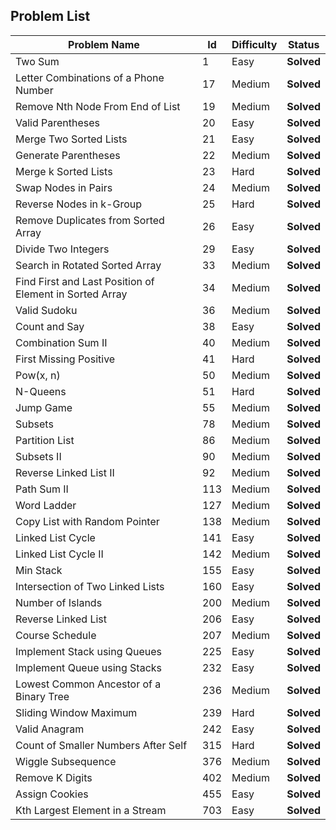 ## Problem List
|Problem Name | Id |Difficulty| Status |
|---|---| ---|---|
|Two Sum|1|Easy|**Solved**|
|Letter Combinations of a Phone Number  |17|Medium|**Solved**|
|Remove Nth Node From End of List  |19|Medium|**Solved**|
|Valid Parentheses |20|Easy|**Solved**|
|Merge Two Sorted Lists|21|Easy|**Solved**|
|Generate Parentheses|22|Medium|**Solved**|
|Merge k Sorted Lists|23|Hard|**Solved**|
|Swap Nodes in Pairs|24|Medium|**Solved**|
|Reverse Nodes in k-Group|25|Hard|**Solved**|
|Remove Duplicates from Sorted Array|26|Easy|**Solved**|
|Divide Two Integers|29|Easy|**Solved**|
|Search in Rotated Sorted Array|33|Medium|**Solved**|
|Find First and Last Position of Element in Sorted Array|34|Medium|**Solved**|
|Valid Sudoku|36|Medium|**Solved**|
|Count and Say|38|Easy|**Solved**|
|Combination Sum II |40|Medium|**Solved**|
|First Missing Positive|41|Hard|**Solved**|
|Pow(x, n)|50|Medium|**Solved**|
|N-Queens|51|Hard|**Solved**|
|Jump Game|55|Medium|**Solved**|
|Subsets |78|Medium|**Solved**|
|Partition List |86|Medium|**Solved**|
|Subsets II|90|Medium|**Solved**|
|Reverse Linked List II|92|Medium|**Solved**|
|Path Sum II|113|Medium|**Solved**|
|Word Ladder|127|Medium|**Solved**|
|Copy List with Random Pointer|138|Medium|**Solved**|
|Linked List Cycle|141|Easy|**Solved**|
|Linked List Cycle II|142|Medium|**Solved**|
|Min Stack|155|Easy|**Solved**|
|Intersection of Two Linked Lists|160|Easy|**Solved**|
|Number of Islands|200|Medium|**Solved**|
| Reverse Linked List|206|Easy|**Solved**|
|Course Schedule |207|Medium|**Solved**|
|Implement Stack using Queues|225|Easy|**Solved**|
|Implement Queue using Stacks|232|Easy|**Solved**|
|Lowest Common Ancestor of a Binary Tree|236|Medium|**Solved**|
|Sliding Window Maximum|239|Hard|**Solved**|
|Valid Anagram|242|Easy|**Solved**|
|Count of Smaller Numbers After Self|315|Hard|**Solved**|
|Wiggle Subsequence|376|Medium|**Solved**|
|Remove K Digits|402|Medium|**Solved**|
|Assign Cookies |455|Easy|**Solved**|
|Kth Largest Element in a Stream|703|Easy|**Solved**|
